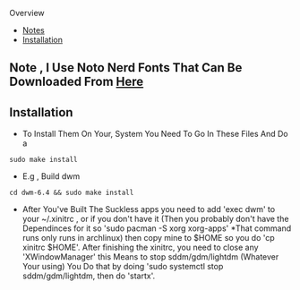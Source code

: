Overview
* [Notes](#Note)
* [Installation](#Installation)
## Note , I Use Noto Nerd Fonts That Can Be Downloaded From [Here](https://nerdfonts.com)
## Installation
* To Install Them On Your, System You Need To Go In These Files And Do a

```
sudo make install
```

* E.g , Build dwm

```
cd dwm-6.4 && sudo make install
```

* After You've Built The Suckless apps you need to add 'exec dwm' to your ~/.xinitrc , or if you don't have it (Then you probably don't have the Dependinces for it so 'sudo pacman -S xorg xorg-apps' *That command runs only runs in archlinux) then copy mine to $HOME so you do 'cp xinitrc $HOME'.
After finishing the xinitrc, you need to close any 'XWindowManager' this Means to stop sddm/gdm/lightdm (Whatever Your using) You Do that by doing 'sudo systemctl stop sddm/gdm/lightdm, then do 'startx'.
